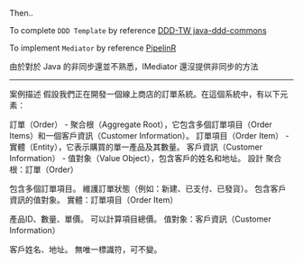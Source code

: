 Then..

To complete `DDD Template` by reference [DDD-TW java-ddd-commons](https://github.com/ddd-tw/java-ddd-commons/tree/master)

To implement `Mediator` by reference [PipelinR](https://github.com/sizovs/PipelinR#alternatives)

由於對於 Java 的非同步還並不熟悉，IMediator 還沒提供非同步的方法

---

案例描述
假設我們正在開發一個線上商店的訂單系統。在這個系統中，有以下元素：

訂單（Order） - 聚合根（Aggregate Root），它包含多個訂單項目（Order Items）和一個客戶資訊（Customer Information）。
訂單項目（Order Item） - 實體（Entity），它表示購買的單一產品及其數量。
客戶資訊（Customer Information） - 值對象（Value Object），包含客戶的姓名和地址。
設計
聚合根：訂單（Order）

包含多個訂單項目。
維護訂單狀態（例如：新建、已支付、已發貨）。
包含客戶資訊的值對象。
實體：訂單項目（Order Item）

產品ID、數量、單價。
可以計算項目總價。
值對象：客戶資訊（Customer Information）

客戶姓名、地址。
無唯一標識符，可不變。